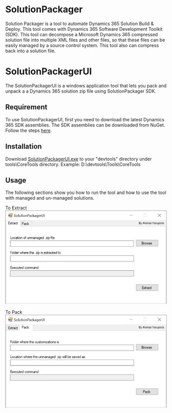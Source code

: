 # SolutionPackager
Solution Packager is a tool to automate Dynamics 365 Solution Build & Deploy. 
This tool comes with Dynamics 365 Software Development Toolkit (SDK). 
This tool can decompose a Microsoft Dynamics 365 compressed solution file into multiple XML files and other files, 
so that these files can be easily managed by a source control system. 
This tool also can compress back into a solution file.

# SolutionPackagerUI
The SolutionPackagerUI is a windows application tool that lets you pack and unpack a a Dynamics 365 solution zip file using SolutionPackager SDK.

## Requirement
To use SolutionPackagerUI, first you need to download the latest Dynamics 365 SDK assemblies. 
The SDK assemblies can be downloaded from NuGet. 
Follow the steps [here](https://docs.microsoft.com/en-us/dynamics365/customerengagement/on-premises/developer/download-tools-nuget).

## Installation
Download [SolutionPackagerUI.exe](https://github.com/yocupicio/SolutionPackagerUI/master/SolutionPackagerUI.exe) to your "devtools" directory under tools\CoreTools directory.
Example:
 D:\devtools\Tools\CoreTools
 
## Usage
The following sections show you how to run the tool and how to use the tool with managed and un-managed solutions.

To Extract  
 ![extract](https://raw.githubusercontent.com/yocupicio/SolutionPackagerUI/master/images/extract.png)

To Pack  
 ![pack](https://raw.githubusercontent.com/yocupicio/SolutionPackagerUI/master/images/pack.png)
